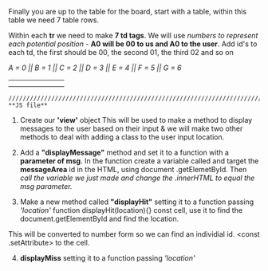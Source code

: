 Finally you are up to the table for the board, start with a table, within this table we need 7 table rows.

Within each **tr** we need to make  **7 td tags**. We will use *numbers to represent each potential position* - **A0 will be 00 to us and A0 to the user**. Add id's to each td, the first should be 00, the second 01, the third 02 and so on

*A = 0 || B = 1 || C = 2 || D = 3 || E = 4 || F = 5 || G = 6* 
<!-- THIS IS HOW WE WILL LABEL THE TABLE -->
<table>
    <!-- battleship row 0  SO THIS IS A01, A02, A03 ETC -->
    <tr>
      <td id="00"></td><td id="01"></td><td id="02"></td><td id="03"></td><td id="04"></td><td id="05"></td><td id="06"></td>
    </tr>
    <!-- battleship row 1  THIS IS B01, B02, B03  ETC -->
    <tr>
      <td id="10"></td><td id="11"></td><td id="12"></td><td id="13"></td><td id="14"></td><td id="15"></td><td id="16"></td>
    </tr>
</table>


    ////////////////////////////////////////////////////////////////////////////////////////////////////////////////
    **JS file**

1. Create our **'view'** object This will be used to make a method to display messages to the user based on their input & we will make two other methods to deal with adding a class to the user input location.

2. Add a **"displayMessage"** method and set it to a function with a **parameter of msg**. In the function create a variable called <const messageArea> and target the **messageArea** id in the HTML, using document .getElemetById.
Then *call the variable we just made and change the .innerHTML to equal the msg parameter.*

3. Make a new method called **"displayHit"** setting it to a function passing *'location'* function displayHit(location){}
const cell, use it to find the document.getElementById and find the location.

This will be converted to number form so we can find an individial <td> id. 
<const .setAttribute> <class of hit> to the cell.

4. **displayMiss**  setting it to a function passing *'location'*